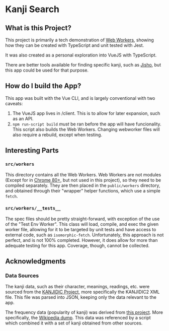 # Kanji Search

## What is this Project?
This project is primarily a tech demonstration of [Web Workers](https://developer.mozilla.org/en-US/docs/Web/API/Web_Workers_API),
showing how they can be created with TypeScript and unit tested with Jest.

It was also created as a personal exploration into VueJS with TypeScript.

There are better tools available for finding specific kanji, such as [Jisho](https://jisho.org/), but this app could be
used for that purpose.

## How do I build the App?
This app was built with the Vue CLI, and is largely conventional with two caveats:
1. The VueJS app lives in /client. This is to allow for later expansion, such as an API.
2. `npm run-script build` _must_ be ran before the app will have funcionality. This script also builds the Web Workers.
Changing webworker files will also require a rebuild, except when testing.

## Interesting Parts

### `src/workers`
This directory contains all the Web Workers. Web Workers are not modules (Except for in [Chrome 80+](https://web.dev/module-workers/),
but not used in this project), so they need to be compiled separately. They are then placed in the `public/workers` directory,
and obtained through their "wrapper" helper functions, which use a simple `fetch`.

### `src/workers/__tests__`
The spec files should be pretty straight-forward, with exception of the use of the "Test Env Worker". This class will
load, compile, and exec the given worker file, allowing for it to be targeted by unit tests and have access to external
code, such as `isomorphic-fetch`. Unfortunately, this approach is not perfect, and is not 100% completed. However, it
does allow for more than adequate testing for this app. Coverage, though, cannot be collected.

## Acknowledgments

### Data Sources
The kanji data, such as their character, meanings, readings, etc. were sourced from the [KANJIDIC Project](http://www.edrdg.org/wiki/index.php/KANJIDIC_Project),
more specifically the KANJIDIC2 XML file. This file was parsed into JSON, keeping only the data relevant to the app.

The frequency data (popularity of kanji) was derived from [this project](https://github.com/scriptin/kanji-frequency).
More specifically, the [Wikipedia dump](https://github.com/scriptin/kanji-frequency/blob/master/data/wikipedia.json).
This data was referenced by a script which combined it with a set of kanji obtained from other sources.
